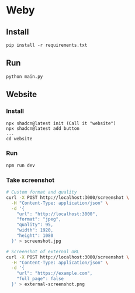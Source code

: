# Weby

## Install
```
pip install -r requirements.txt
```

## Run
```
python main.py
```

## Website

### Install
```
npx shadcn@latest init (Call it "website")
npx shadcn@latest add button
...
cd website
```

### Run
```
npm run dev
```


### Take screenshot

```bash
# Custom format and quality
curl -X POST http://localhost:3000/screenshot \
  -H "Content-Type: application/json" \
  -d '{
    "url": "http://localhost:3000",
    "format": "jpeg",
    "quality": 95,
    "width": 1920,
    "height": 1080
  }' > screenshot.jpg

# Screenshot of external URL
curl -X POST http://localhost:3000/screenshot \
  -H "Content-Type: application/json" \
  -d '{
    "url": "https://example.com",
    "full_page": false
  }' > external-screenshot.png
```